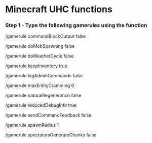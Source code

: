 # Minecraft UHC functions

### Step 1 - Type the following gamerules using the function

/gamerule commandBlockOutput false	

/gamerule doMobSpawning false

/gamerule doWeatherCycle false

/gamerule keepInventory true

/gamerule logAdminCommands false

/gamerule maxEntityCramming 0

/gamerule naturalRegeneration false

/gamerule reducedDebugInfo true

/gamerule sendCommandFeedback false

/gamerule spawnRadius 1

/gamerule spectatorsGenerateChunks false
